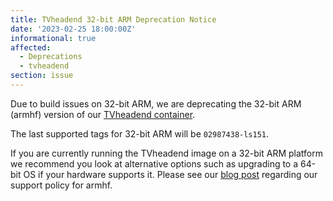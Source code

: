 ```yaml
---
title: TVheadend 32-bit ARM Deprecation Notice
date: '2023-02-25 18:00:00Z'
informational: true
affected:
  - Deprecations
  - tvheadend
section: issue
---
```


Due to build issues on 32-bit ARM, we are deprecating the 32-bit ARM (armhf) version of our [TVheadend container](https://github.com/linuxserver/docker-tvheadend).

The last supported tags for 32-bit ARM will be `02987438-ls151`.

If you are currently running the TVheadend image on a 32-bit ARM platform we recommend you look at alternative options such as upgrading to a 64-bit OS if your hardware supports it. Please see our [blog post](https://www.linuxserver.io/blog/end-of-an-arch) regarding our support policy for armhf.
